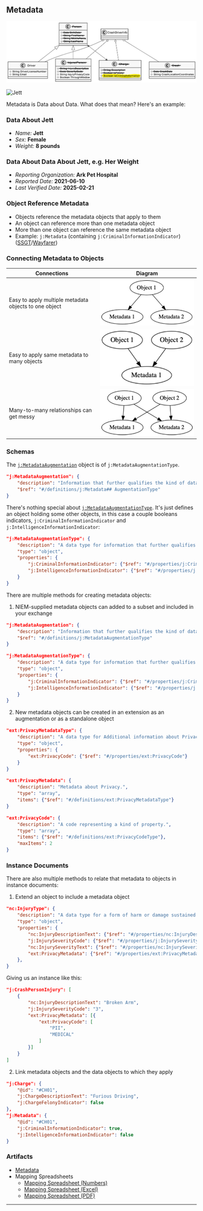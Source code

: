 ## Metadata
![Metadata](/Req_Analysis_Graphics/07_Metadata_CrashDriverClassDiagram.png)

![Jett](/Mapping_Graphics/Jett_scaled.png)

Metadata is Data about Data. What does that mean? Here's an example:

### Data About Jett

- _Name:_ **Jett**
- _Sex:_ **Female**
- _Weight:_ **8 pounds**

### Data About Data About Jett, e.g. Her Weight

- _Reporting Organization:_ **Ark Pet Hospital**
- _Reported Date:_ **2021-06-10**
- _Last Verified Date:_ **2025-02-21**

### Object Reference Metadata

- Objects reference the metadata objects that apply to them
- An object can reference more than one metadata object
- More than one object can reference the same metadata object
- Example: `j:Metadata` (containing `j:CriminalInformationIndicator`) ([SSGT](https://tools.niem.gov/niemtools/ssgt/SSGT-GetProperty.iepd?propertyKey=o4-4qr)/[Wayfarer](http://niem5.org/wayfarer/j/Metadata.html))

### Connecting Metadata to Objects

| Connections | Diagram |
| --- | --- |
| Easy to apply multiple metadata objects to one object | ![One to Many](/Mapping_Graphics/Metadata_One_to_Many.png) |
| Easy to apply same metadata to many objects | ![Many to One](/Mapping_Graphics/Metadata_Many_to_One.png) |
| Many-to-many relationships can get messy | ![Many to Many](/Mapping_Graphics/Metadata_Many_to_Many.png) |


### Schemas

The [`j:MetadataAugmentation`](https://niemopen.github.io/niem-open-training/j.html#MetadataAugmentation) object is of `j:MetadataAugmentationType`. 

```json
"j:MetadataAugmentation": {
	"description": "Information that further qualifies the kind of data represented.",
	"$ref": "#/definitions/j:Metadata## AugmentationType"
}
```

There's nothing special about [`j:MetadataAugmentationType`](https://niemopen.github.io/niem-open-training/j.html#MetadataAugmentationType). It's just defines an object holding some other objects, in this case a couple booleans indicators, `j:CriminalInformationIndicator` and `j:IntelligenceInformationIndicator`:

```json
"j:MetadataAugmentationType": {
	"description": "A data type for information that further qualifies the kind of data represented.",
	"type": "object",
	"properties": {
		"j:CriminalInformationIndicator": {"$ref": "#/properties/j:CriminalInformationIndicator"},
		"j:IntelligenceInformationIndicator": {"$ref": "#/properties/j:IntelligenceInformationIndicator"}
	}
}
```

There are multiple methods for creating metadata objects:

1. NIEM-supplied metadata objects can added to a subset and included in your exchange

```json
"j:MetadataAugmentation": {
	"description": "Information that further qualifies the kind of data represented.",
	"$ref": "#/definitions/j:MetadataAugmentationType"
}
```
```json
"j:MetadataAugmentationType": {
	"description": "A data type for information that further qualifies the kind of data represented.",
	"type": "object",
	"properties": {
		"j:CriminalInformationIndicator": {"$ref": "#/properties/j:CriminalInformationIndicator"},
		"j:IntelligenceInformationIndicator": {"$ref": "#/properties/j:IntelligenceInformationIndicator"}
	}
}
```

2. New metadata objects can be created in an extension as an augmentation or as a standalone object

```json
"ext:PrivacyMetadataType": {
	"description": "A data type for Additional information about Privacy.",
	"type": "object",
	"properties": {
		"ext:PrivacyCode": {"$ref": "#/properties/ext:PrivacyCode"}
	}
}
```

```json
"ext:PrivacyMetadata": {
	"description": "Metadata about Privacy.",
	"type": "array",
	"items": {"$ref": "#/definitions/ext:PrivacyMetadataType"}
}
```

```json
"ext:PrivacyCode": {
	"description": "A code representing a kind of property.",
	"type": "array",
	"items": {"$ref": "#/definitions/ext:PrivacyCodeType"},
	"maxItems": 2
}
```

### Instance Documents

There are also multiple methods to relate that metadata to objects in instance documents: 

1. Extend an object to include a metadata object

```json
"nc:InjuryType": {
	"description": "A data type for a form of harm or damage sustained by a person.",
	"type": "object",
	"properties": {
		"nc:InjuryDescriptionText": {"$ref": "#/properties/nc:InjuryDescriptionText"},
		"j:InjurySeverityCode": {"$ref": "#/properties/j:InjurySeverityCode"},
		"nc:InjurySeverityText": {"$ref": "#/properties/nc:InjurySeverityText"},
		"ext:PrivacyMetadata": {"$ref": "#/properties/ext:PrivacyMetadata"}
	},
}
```
Giving us an instance like this:

```json
"j:CrashPersonInjury": [
	{
		"nc:InjuryDescriptionText": "Broken Arm",
		"j:InjurySeverityCode": "3",
		"ext:PrivacyMetadata": [{
			"ext:PrivacyCode": [
				"PII",
				"MEDICAL"
			]
		}]
	}
]
```
2. Link metadata objects and the data objects to which they apply

```json
"j:Charge": {
	"@id": "#CH01",
	"j:ChargeDescriptionText": "Furious Driving",
	"j:ChargeFelonyIndicator": false
},
"j:Metadata": {
	"@id": "#CH01",
	"j:CriminalInformationIndicator": true,
	"j:IntelligenceInformationIndicator": false
}
```

### Artifacts

- [Metadata](/Text_Document/07_Metadata.md)
- Mapping Spreadsheets
	- [Mapping Spreadsheet (Numbers)](/Mapping_Spreadsheets/07_Metadata.numbers)
	- [Mapping Spreadsheet (Excel)](/Mapping_Spreadsheets/07_Metadata.xlsx)
	- [Mapping Spreadsheet (PDF)](/Mapping_Spreadsheets/07_Metadata.pdf)

___
